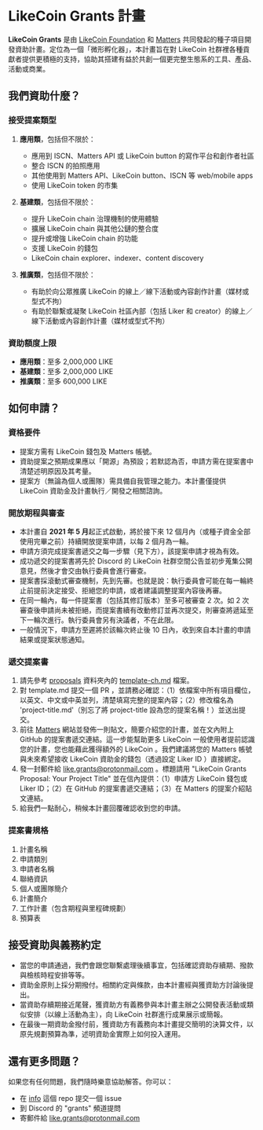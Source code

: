 # LikeCoin Grants 計畫

**LikeCoin Grants** 是由 [LikeCoin Foundation](https://like.co) 和 [Matters](https://matters.news) 共同發起的種子項目開發資助計畫。定位為一個「微形孵化器」，本計畫旨在對 LikeCoin 社群裡各種貢獻者提供更積極的支持，協助其搭建有益於共創一個更完整生態系的工具、產品、活動或商業。


## 我們資助什麼？

### 接受提案類型

1. **應用類**，包括但不限於：
    * 應用到 ISCN、Matters API 或 LikeCoin button 的寫作平台和創作者社區
    * 整合 ISCN 的拍照應用
    * 其他使用到 Matters API、LikeCoin button、ISCN 等 web/mobile apps
    * 使用 LikeCoin token 的市集

2. **基建類**，包括但不限於：
    * 提升 LikeCoin chain 治理機制的使用體驗
    * 擴展 LikeCoin chain 與其他公鏈的整合度
    * 提升或增強 LikeCoin chain 的功能
    * 支援 LikeCoin 的錢包
    * LikeCoin chain explorer、indexer、content discovery

3. **推廣類**，包括但不限於：

    * 有助於向公眾推廣 LikeCoin 的線上／線下活動或內容創作計畫（媒材或型式不拘）
    * 有助於聯繫或凝聚 LikeCoin 社區內部（包括 Liker 和 creator）的線上／線下活動或內容創作計畫（媒材或型式不拘）

### 資助額度上限

* **應用類**：至多 2,000,000 LIKE
* **基建類**：至多 2,000,000 LIKE
* **推廣類**：至多 600,000 LIKE


## 如何申請？

### 資格要件

* 提案方需有 LikeCoin 錢包及 Matters 帳號。
* 資助提案之預期成果應以「開源」為預設；若默認為否，申請方需在提案書中清楚述明原因及其考量。
* 提案方（無論為個人或團隊）需具備自我管理之能力。本計畫僅提供 LikeCoin 資助金及計畫執行／開發之相關諮詢。

### 開放期程與審查

* 本計畫自 **2021 年 5 月**起正式啟動，將於接下來 12 個月內（或種子資金全部使用完畢之前）持續開放提案申請，以每 2 個月為一輪。
* 申請方須完成提案書遞交之每一步驟（見下方），該提案申請才視為有效。
* 成功遞交的提案書將先於 Discord 的 LikeCoin 社群空間公告並初步蒐集公開意見，然後才會交由執行委員會進行審查。
* 提案書採滾動式審查機制，先到先審。也就是說：執行委員會可能在每一輪終止前提前決定接受、拒絕您的申請，或者建議調整提案內容後再審。
* 在同一輪內，每一件提案書（包括其修訂版本）至多可被審查 2 次。如 2 次審查後申請尚未被拒絕，而提案書續有改動修訂並再次提交，則審查將遞延至下一輪次進行。執行委員會另有決議者，不在此限。
* 一般情況下，申請方至遲將於該輪次終止後 10 日內，收到來自本計畫的申請結果或提案狀態通知。

### 遞交提案書

1. 請先參考 [proposals](https://github.com/likegrants/proposals) 資料夾內的 [template-ch.md](https://github.com/likegrants/proposals/blob/main/template-ch.md) 檔案。
2. 對 template.md 提交一個 PR ，並請務必確認：（1）依檔案中所有項目欄位，以英文、中文或中英並列，清楚填寫完整的提案內容；（2）修改檔名為 'project-title.md'（別忘了將 project-title 設為您的提案名稱！）並送出提交。
3. 前往 [Matters](https://matters.news) 網站並發佈一則貼文，簡要介紹您的計畫，並在文內附上 GitHub 的提案書遞交連結。這一步能幫助更多 LikeCoin 一般使用者提前認識您的計畫，您也能藉此獲得額外的 LikeCoin 。我們建議將您的 Matters 帳號與未來希望接收 LikeCoin 資助金的錢包（透過設定 Liker ID ）直接綁定。
4. 發一封郵件給 like.grants@protonmail.com 。標題請用 "LikeCoin Grants Proposal: Your Project Title" 並在信內提供：（1）申請方 LikeCoin 錢包或 Liker ID；（2）在 GitHub 的提案書遞交連結；（3）在 Matters 的提案介紹貼文連結。
5. 給我們一點耐心，稍候本計畫回覆確認收到您的申請。

### 提案書規格

1. 計畫名稱
2. 申請類別
3. 申請者名稱
4. 聯絡資訊
5. 個人或團隊簡介
6. 計畫簡介
7. 工作計畫（包含期程與里程碑規劃）
8. 預算表


## 接受資助與義務約定

* 當您的申請通過，我們會跟您聯繫處理後續事宜，包括確認資助存續期、撥款與檢核時程安排等等。 
* 資助金原則上採分期撥付。相關約定與條款，由本計畫經與獲資助方討論後提出。 
* 當資助存續期接近尾聲，獲資助方有義務參與本計畫主辦之公開發表活動或類似安排（以線上活動為主），向 LikeCoin 社群進行成果展示或簡報。
* 在最後一期資助金撥付前，獲資助方有義務向本計畫提交簡明的決算文件，以原先規劃預算為準，述明資助金實際上如何投入運用。


## 還有更多問題？

如果您有任何問題，我們隨時樂意協助解答。你可以：

* 在 [info](https://github.com/likegrants/info) 這個 repo 提交一個 issue 
* 到 Discord 的 "grants" 頻道提問
* 寄郵件給 like.grants@protonmail.com


